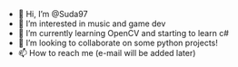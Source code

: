 - 👋 Hi, I’m @Suda97
- 👀 I’m interested in music and game dev
- 🌱 I’m currently learning OpenCV and starting to learn c#
- 💞️ I’m looking to collaborate on some python projects! 
- 📫 How to reach me (e-mail will be added later)

<!---
Suda97/Suda97 is a ✨ special ✨ repository because its `README.md` (this file) appears on your GitHub profile.
You can click the Preview link to take a look at your changes.
--->
